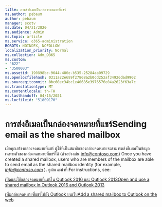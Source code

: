 ```yaml
---
title: การส่งอีเมลเป็นกล่องจดหมายที่แชร์
ms.author: pebaum
author: pebaum
manager: scotv
ms.date: 04/21/2020
ms.audience: Admin
ms.topic: article
ms.service: o365-administration
ROBOTS: NOINDEX, NOFOLLOW
localization_priority: Normal
ms.collection: Adm_O365
ms.custom:
- "622"
- "3500003"
ms.assetid: 190898bc-9644-480e-b535-25284aa09729
ms.openlocfilehash: 0311a22e689f27868a2b0cd252af34926dad9902
ms.sourcegitcommit: 8bc60ec34bc1e40685e3976576e04a2623f63a7c
ms.translationtype: MT
ms.contentlocale: th-TH
ms.lasthandoff: 04/15/2021
ms.locfileid: "51809170"
---
```

# <a name="sending-email-as-the-shared-mailbox"></a><span data-ttu-id="a6b3c-102">การส่งอีเมลเป็นกล่องจดหมายที่แชร์</span><span class="sxs-lookup"><span data-stu-id="a6b3c-102">Sending email as the shared mailbox</span></span>

<span data-ttu-id="a6b3c-103">เมื่อคุณสร้างกล่องจดหมายที่แชร์ ผู้ใช้ที่เป็นสมาชิกของกล่องจดหมายจะสามารถส่งอีเมลเป็นข้อมูลเฉพาะตัวของกล่องจดหมายที่แชร์ได้ (ตัวอย่างเช่น info@contoso.com) </span><span class="sxs-lookup"><span data-stu-id="a6b3c-103">Once you have created a shared mailbox, users who are members of the mailbox are able to send email as the shared mailbox identity (for example,  *info@contoso.com*  ).</span></span> <span data-ttu-id="a6b3c-104">ดูคําแนะนําที่:</span><span class="sxs-lookup"><span data-stu-id="a6b3c-104">For instructions, see:</span></span>
  
[<span data-ttu-id="a6b3c-105">เปิดและใช้กล่องจดหมายที่แชร์ใน Outlook 2016 และ Outlook 2013</span><span class="sxs-lookup"><span data-stu-id="a6b3c-105">Open and use a shared mailbox in Outlook 2016 and Outlook 2013</span></span>](https://support.office.com/article/open-and-use-a-shared-mailbox-in-outlook-2016-and-outlook-2013-d94a8e9e-21f1-4240-808b-de9c9c088afd)
  
[<span data-ttu-id="a6b3c-106">เพิ่มกล่องจดหมายที่แชร์ไปยัง Outlook บนเว็บ</span><span class="sxs-lookup"><span data-stu-id="a6b3c-106">Add a shared mailbox to Outlook on the web</span></span>](https://support.office.com/article/add-a-shared-mailbox-to-outlook-on-the-web-98b5a90d-4e38-415d-a030-f09a4cd28207)
  